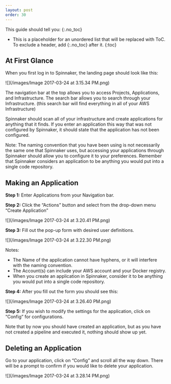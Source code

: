 ```yaml
---
layout: post
order: 30
---
```


This guide should tell you:
{:.no_toc}
* This is a placeholder for an unordered list that will be replaced with ToC. To exclude a header, add {:.no_toc} after it.
{:toc}


## At First Glance

When you first log in to Spinnaker, the landing page should look like this:

![](/images/Image 2017-03-24 at 3.15.34 PM.png)

The navigation bar at the top allows you to access Projects, Applications, and Infrastructure.
The search bar allows you to search through your Infrastructure. 
(this search bar will find everything in all of your AWS Infrastructure) 

Spinnaker should scan all of your infrastructure and create applications for anything that it finds. 
If you enter an application this way that was not configured by Spinnaker, it should state that the application has not been configured. 

Note: The naming convention that you have been using is not necessarily the same one that Spinnaker uses, but accessing your applications through Spinnaker should allow you to configure it to your preferences.
Remember that Spinnaker considers an application to be anything you would put into a single code repository.


## Making an Application

**Step 1:** Enter Applications from your Navigation bar. 

**Step 2:** Click the “Actions” button and select from the drop-down menu “Create Application”

![](/images/Image 2017-03-24 at 3.20.41 PM.png)

**Step 3:** Fill out the pop-up form with desired user definitions.

![](/images/Image 2017-03-24 at 3.22.30 PM.png)

Notes: 

- The Name of the application cannot have hyphens, or it will interfere with the naming convention.
- The Account(s) can include your AWS account and your Docker registry.
- When you create an application in Spinnaker, consider it to be anything you would put into a single code repository. 

**Step 4:** After you fill out the form you should see this:

![](/images/Image 2017-03-24 at 3.26.40 PM.png)

**Step 5:** If you wish to modify the settings for the application, click on “Config” for configurations.

Note that by now you should have created an application, but as you have not created a pipeline and executed it, nothing should show up yet.


## Deleting an Application

Go to your application, click on “Config” and scroll all the way down. There will be a prompt to confirm if you would like to delete your application. 

![](/images/Image 2017-03-24 at 3.28.14 PM.png)
